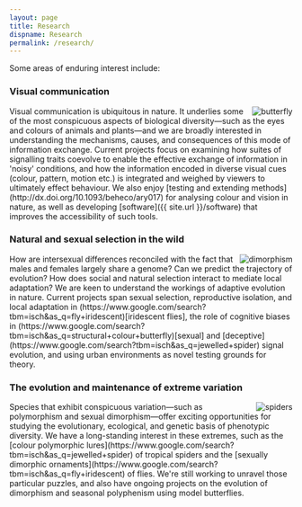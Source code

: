 ```yaml
---
layout: page
title: Research
dispname: Research
permalink: /research/
---
```


Some areas of enduring interest include: 

### Visual communication

<img src="{{ site.baseurl }}/assets/blog/res1.png" title="butterfly" class="profile" style="float:right;">
Visual communication is ubiquitous in nature. It underlies some of the most conspicuous aspects of biological diversity—such as the eyes and colours of animals and plants—and we are broadly interested in understanding the mechanisms, causes, and consequences of this mode of information exchange. Current projects focus on examining how suites of signalling traits coevolve to enable the effective exchange of information in 'noisy' conditions, and how the information encoded in diverse visual cues (colour, pattern, motion etc.) is integrated and weighed by viewers to ultimately effect behaviour. We also enjoy [testing and extending methods](http://dx.doi.org/10.1093/beheco/ary017) for analysing colour and vision in nature, as well as developing [software]({{ site.url }}/software) that improves the accessibility of such tools. 

### Natural and sexual selection in the wild

<img src="{{ site.baseurl }}/assets/blog/res3.png" title="dimorphism" class="profile" style="float:right;">
How are intersexual differences reconciled with the fact that males and females largely share a genome? Can we predict the trajectory of evolution? How does social and natural selection interact to mediate local adaptation? We are keen to understand the workings of adaptive evolution in nature. Current projects span sexual selection, reproductive isolation, and local adaptation in (https://www.google.com/search?tbm=isch&as_q=fly+iridescent)[iridescent flies], the role of cognitive biases in (https://www.google.com/search?tbm=isch&as_q=structural+colour+butterfly)[sexual] and [deceptive](https://www.google.com/search?tbm=isch&as_q=jewelled+spider) signal evolution, and using urban environments as novel testing grounds for theory. 

### The evolution and maintenance of extreme variation

<img src="{{ site.baseurl }}/assets/blog/res2.png" title="spiders" class="profile" style="float:right;">
Species that exhibit conspicuous variation—such as polymorphism and sexual dimorphism—offer exciting opportunities for studying the evolutionary, ecological, and genetic basis of phenotypic diversity. We have a long-standing interest in these extremes, such as the [colour polymorphic lures](https://www.google.com/search?tbm=isch&as_q=jewelled+spider) of tropical spiders and the [sexually dimorphic ornaments](https://www.google.com/search?tbm=isch&as_q=fly+iridescent) of flies. We're still working to unravel those particular puzzles, and also have ongoing projects on the evolution of dimorphism and seasonal polyphenism using model butterflies.
